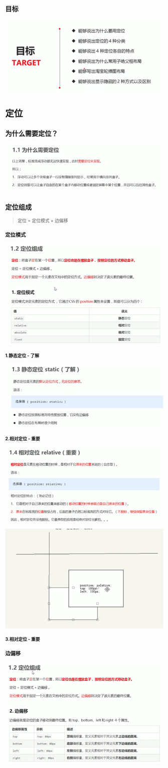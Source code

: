 ## 目标

![](media_007/001.png)


# 定位

## 为什么需要定位？

![](media_007/002.png)

## 定位组成

> 定位 = 定位模式 + 边偏移

### 定位模式

![](media_007/003.png)

#### 1.静态定位 - 了解

![](media_007/005.png)


#### 2.相对定位 - 重要

![](media_007/007.png)

![](media_007/006.png)

#### 3.相对定位 - 重要



### 边偏移

![](media_007/004.png)












